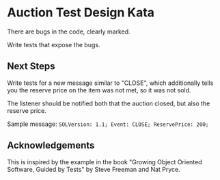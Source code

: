 # Auction Test Design Kata

There are bugs in the code, clearly marked.

Write tests that expose the bugs.

## Next Steps

Write tests for a new message similar to "CLOSE", which additionally tells you the reserve price on the item was not met, so it was not sold.

The listener should be notified both that the auction closed, but also the reserve price.

Sample message: `SOLVersion: 1.1; Event: CLOSE; ReservePrice: 200;`

## Acknowledgements

This is inspired by the example in the book "Growing Object Oriented Software, Guided by Tests" by Steve Freeman and Nat Pryce.

